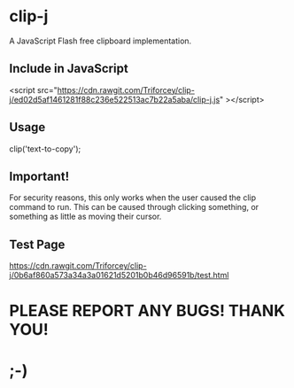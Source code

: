 # clip-j
A JavaScript Flash free clipboard implementation.
## Include in JavaScript
&lt;script src="https://cdn.rawgit.com/Triforcey/clip-j/ed02d5af1461281f88c236e522513ac7b22a5aba/clip-j.js" &gt;&lt;/script&gt;
## Usage
clip('text-to-copy');
## Important!
For security reasons, this only works when the user caused the clip command to run. This can be caused through clicking something, or something as little as moving their cursor.
## Test Page
https://cdn.rawgit.com/Triforcey/clip-j/0b6af860a573a34a3a01621d5201b0b46d96591b/test.html
# PLEASE REPORT ANY BUGS! THANK YOU!
# ;-)
